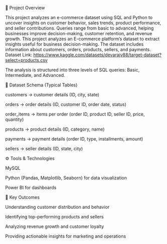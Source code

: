 📌 Project Overview

This project analyzes an e-commerce dataset using SQL and Python to uncover insights on customer behavior, sales trends, product performance, and seller contributions. Queries range from basic to advanced, helping businesses improve decision-making, customer retention, and revenue growth.
This project analyzes an E-commerce platform’s dataset to extract insights useful for business decision-making. The dataset includes information about customers, orders, products, sellers, and payments.
Dataset Link: https://www.kaggle.com/datasets/devarajv88/target-dataset?select=products.csv

The analysis is structured into three levels of SQL queries: Basic, Intermediate, and Advanced.

📂 Dataset Schema (Typical Tables)

customers → customer details (ID, city, state)

orders → order details (ID, customer ID, order date, status)

order_items → items per order (order ID, product ID, seller ID, price, quantity)

products → product details (ID, category, name)

payments → payment details (order ID, type, installments, amount)

sellers → seller details (ID, state, city)

⚙️ Tools & Technologies

MySQL 

Python (Pandas, Matplotlib, Seaborn) for data visualization 

Power BI for dashboards 

🚀 Key Outcomes

Understanding customer distribution and behavior

Identifying top-performing products and sellers

Analyzing revenue growth and customer loyalty

Providing actionable insights for marketing and operations
